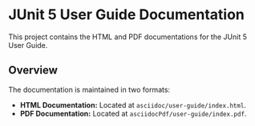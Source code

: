 # JUnit 5 User Guide Documentation

This project contains the HTML and PDF documentations for the JUnit 5 User Guide.

## Overview

The documentation is maintained in two formats:
- **HTML Documentation:** Located at `asciidoc/user-guide/index.html`.
- **PDF Documentation:** Located at `asciidocPdf/user-guide/index.pdf`.
